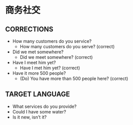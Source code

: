 # 商务社交

## CORRECTIONS

- How many customers do you service?
  - How many customers do you serve? (correct)
- Did we met somewhere?
  - Did we meet somewhere? (correct)
- Have I meet him yet?
  - Have I met him yet? (correct)
- Have it more 500 people?
  - (Do) You have more than 500 people here? (correct)

## TARGET LANGUAGE

- What services do you provide?
- Could I have some water?
- Is it new, isn't it?
